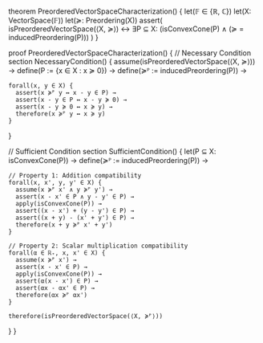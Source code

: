 theorem PreorderedVectorSpaceCharacterization() {
  let(𝔽 ∈ {ℝ, ℂ})
  let(X: VectorSpace(𝔽))
  let(≽: Preordering(X))
  assert(
    isPreorderedVectorSpace(⟨X, ≽⟩) ↔ 
    ∃P ⊆ X: (isConvexCone(P) ∧ (≽ = inducedPreordering(P)))
  )
}

proof PreorderedVectorSpaceCharacterization() {
  // Necessary Condition
  section NecessaryCondition() {
    assume(isPreorderedVectorSpace(⟨X, ≽⟩)) →
    define(P := {x ∈ X : x ≽ 0}) →
    define(≽ᴾ := inducedPreordering(P)) →
    
    forall(x, y ∈ X) {
      assert(x ≽ᴾ y ↔ x - y ∈ P) →
      assert(x - y ∈ P ↔ x - y ≽ 0) →
      assert(x - y ≽ 0 ↔ x ≽ y) →
      therefore(x ≽ᴾ y ↔ x ≽ y)
    }
  }

  // Sufficient Condition
  section SufficientCondition() {
    let(P ⊆ X: isConvexCone(P)) →
    define(≽ᴾ := inducedPreordering(P)) →
    
    // Property 1: Addition compatibility
    forall(x, x', y, y' ∈ X) {
      assume(x ≽ᴾ x' ∧ y ≽ᴾ y') →
      assert(x - x' ∈ P ∧ y - y' ∈ P) →
      apply(isConvexCone(P)) →
      assert((x - x') + (y - y') ∈ P) →
      assert((x + y) - (x' + y') ∈ P) →
      therefore(x + y ≽ᴾ x' + y')
    }

    // Property 2: Scalar multiplication compatibility
    forall(α ∈ ℝ₊, x, x' ∈ X) {
      assume(x ≽ᴾ x') →
      assert(x - x' ∈ P) →
      apply(isConvexCone(P)) →
      assert(α(x - x') ∈ P) →
      assert(αx - αx' ∈ P) →
      therefore(αx ≽ᴾ αx')
    }

    therefore(isPreorderedVectorSpace(⟨X, ≽ᴾ⟩))
  }
}